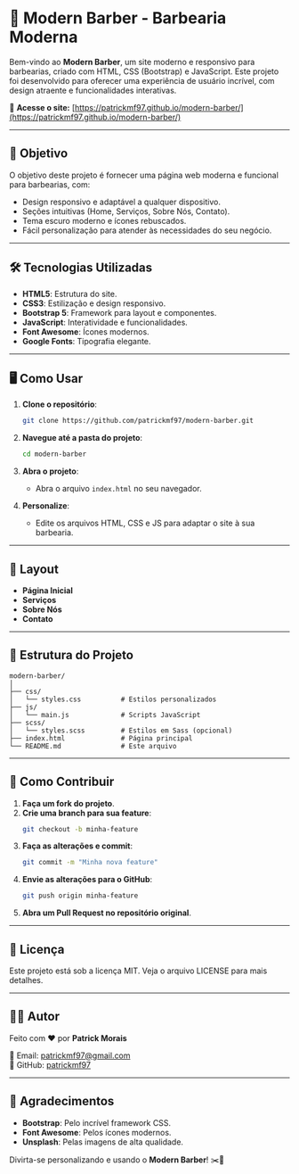 # 🚀 Modern Barber - Barbearia Moderna

Bem-vindo ao **Modern Barber**, um site moderno e responsivo para barbearias, criado com HTML, CSS (Bootstrap) e JavaScript. Este projeto foi desenvolvido para oferecer uma experiência de usuário incrível, com design atraente e funcionalidades interativas.

🔗 **Acesse o site:** [https://patrickmf97.github.io/modern-barber/](https://patrickmf97.github.io/modern-barber/)

---

## 🎯 Objetivo

O objetivo deste projeto é fornecer uma página web moderna e funcional para barbearias, com:
- Design responsivo e adaptável a qualquer dispositivo.
- Seções intuitivas (Home, Serviços, Sobre Nós, Contato).
- Tema escuro moderno e ícones rebuscados.
- Fácil personalização para atender às necessidades do seu negócio.

---

## 🛠️ Tecnologias Utilizadas

- **HTML5**: Estrutura do site.
- **CSS3**: Estilização e design responsivo.
- **Bootstrap 5**: Framework para layout e componentes.
- **JavaScript**: Interatividade e funcionalidades.
- **Font Awesome**: Ícones modernos.
- **Google Fonts**: Tipografia elegante.

---

## 🖥️ Como Usar

1. **Clone o repositório**:
   ```bash
   git clone https://github.com/patrickmf97/modern-barber.git
   ```
2. **Navegue até a pasta do projeto**:
   ```bash
   cd modern-barber
   ```
3. **Abra o projeto**:
   - Abra o arquivo `index.html` no seu navegador.

4. **Personalize**:
   - Edite os arquivos HTML, CSS e JS para adaptar o site à sua barbearia.

---

## 🎨 Layout

- **Página Inicial**
- **Serviços**
- **Sobre Nós**
- **Contato**

---

## 📂 Estrutura do Projeto

```
modern-barber/
│
├── css/
│   └── styles.css          # Estilos personalizados
├── js/
│   └── main.js             # Scripts JavaScript
├── scss/
│   └── styles.scss         # Estilos em Sass (opcional)
├── index.html              # Página principal
└── README.md               # Este arquivo
```

---

## 🚀 Como Contribuir

1. **Faça um fork do projeto**.
2. **Crie uma branch para sua feature**:
   ```bash
   git checkout -b minha-feature
   ```
3. **Faça as alterações e commit**:
   ```bash
   git commit -m "Minha nova feature"
   ```
4. **Envie as alterações para o GitHub**:
   ```bash
   git push origin minha-feature
   ```
5. **Abra um Pull Request no repositório original**.

---

## 📄 Licença

Este projeto está sob a licença MIT. Veja o arquivo LICENSE para mais detalhes.

---

## 👨‍💻 Autor

Feito com ❤️ por **Patrick Morais**

📧 Email: patrickmf97@gmail.com  
🔗 GitHub: [patrickmf97](https://github.com/patrickmf97)

---

## 🙌 Agradecimentos

- **Bootstrap**: Pelo incrível framework CSS.
- **Font Awesome**: Pelos ícones modernos.
- **Unsplash**: Pelas imagens de alta qualidade.

Divirta-se personalizando e usando o **Modern Barber**! ✂️💈
